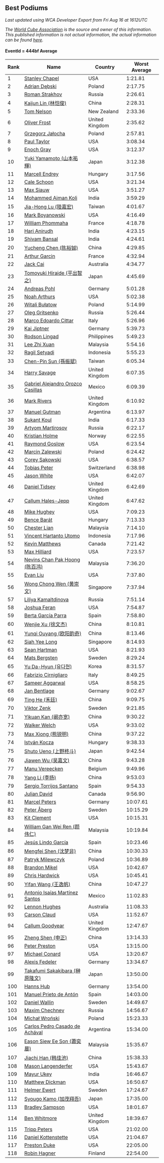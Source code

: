 ## Best Podiums

*Last updated using WCA Developer Export from Fri Aug 16 at 1612UTC*

*The [World Cube Association](https://www.worldcubeassociation.org) is the source and owner of this information. This published information is not actual information, the actual information can be found [here](https://www.worldcubeassociation.org/results).*

#### EventId = 444bf Average

|Rank|Name|Country|Worst Average|  
|--|--|--|--|  
|1|[Stanley Chapel](https://www.worldcubeassociation.org/persons/2016CHAP04)|USA|1:21.81|  
|2|[Adrian Dębski](https://www.worldcubeassociation.org/persons/2017DEBS01)|Poland|2:17.75|  
|3|[Roman Strakhov](https://www.worldcubeassociation.org/persons/2012STRA02)|Russia|2:26.61|  
|4|[Kaijun Lin (林恺俊)](https://www.worldcubeassociation.org/persons/2013LINK01)|China|2:28.31|  
|5|[Tom Nelson](https://www.worldcubeassociation.org/persons/2013NELS01)|New Zealand|2:33.36|  
|6|[Oliver Frost](https://www.worldcubeassociation.org/persons/2012FROS01)|United Kingdom|2:35.62|  
|7|[Grzegorz Jałocha](https://www.worldcubeassociation.org/persons/2012JALO01)|Poland|2:57.81|  
|8|[Paul Taylor](https://www.worldcubeassociation.org/persons/2016TAYL02)|USA|3:08.34|  
|9|[Enoch Gray](https://www.worldcubeassociation.org/persons/2012GRAY01)|USA|3:12.37|  
|10|[Yuki Yamamoto (山本祐輝)](https://www.worldcubeassociation.org/persons/2010YAMA04)|Japan|3:12.38|  
|11|[Marcell Endrey](https://www.worldcubeassociation.org/persons/2007ENDR01)|Hungary|3:17.56|  
|12|[Cale Schoon](https://www.worldcubeassociation.org/persons/2014SCHO02)|USA|3:21.34|  
|13|[Max Siauw](https://www.worldcubeassociation.org/persons/2017SIAU02)|USA|3:51.27|  
|14|[Mohammed Aiman Koli](https://www.worldcubeassociation.org/persons/2017KOLI01)|India|3:59.29|  
|15|[Jia-Hong Lu (陸嘉宏)](https://www.worldcubeassociation.org/persons/2007LUJI01)|Taiwan|4:01.67|  
|16|[Mark Boyanowski](https://www.worldcubeassociation.org/persons/2014BOYA01)|USA|4:16.49|  
|17|[William Phommaha](https://www.worldcubeassociation.org/persons/2015PHOM01)|France|4:18.78|  
|18|[Hari Anirudh](https://www.worldcubeassociation.org/persons/2013ANIR01)|India|4:23.15|  
|19|[Shivam Bansal](https://www.worldcubeassociation.org/persons/2011BANS02)|India|4:24.61|  
|20|[Yucheng Chen (陈裕铖)](https://www.worldcubeassociation.org/persons/2015CHEN49)|China|4:29.85|  
|21|[Arthur Garcin](https://www.worldcubeassociation.org/persons/2014GARC27)|France|4:32.94|  
|22|[Jack Cai](https://www.worldcubeassociation.org/persons/2014CAIJ02)|Australia|4:34.77|  
|23|[Tomoyuki Hiraide (平出智之)](https://www.worldcubeassociation.org/persons/2012HIRA01)|Japan|4:45.69|  
|24|[Andreas Pohl](https://www.worldcubeassociation.org/persons/2012POHL01)|Germany|5:01.28|  
|25|[Noah Arthurs](https://www.worldcubeassociation.org/persons/2012ARTH01)|USA|5:02.38|  
|26|[Witali Bułatow](https://www.worldcubeassociation.org/persons/2015BUAT01)|Poland|5:14.99|  
|27|[Oleg Gritsenko](https://www.worldcubeassociation.org/persons/2011GRIT01)|Russia|5:26.44|  
|28|[Marco Edoardo Cittar](https://www.worldcubeassociation.org/persons/2015CITT01)|Italy|5:26.96|  
|29|[Kai Jiptner](https://www.worldcubeassociation.org/persons/2007JIPT01)|Germany|5:39.73|  
|30|[Rodson Lingad](https://www.worldcubeassociation.org/persons/2011LING02)|Philippines|5:49.23|  
|31|[Lee Zhi Xuan](https://www.worldcubeassociation.org/persons/2017XUAN03)|Malaysia|5:54.16|  
|32|[Ragil Setyadi](https://www.worldcubeassociation.org/persons/2011SETY02)|Indonesia|5:55.23|  
|33|[Chen-Pin Sun (孫振斌)](https://www.worldcubeassociation.org/persons/2017SUNC03)|Taiwan|6:05.34|  
|34|[Harry Savage](https://www.worldcubeassociation.org/persons/2013SAVA01)|United Kingdom|6:07.35|  
|35|[Gabriel Alejandro Orozco Casillas](https://www.worldcubeassociation.org/persons/2008CASI01)|Mexico|6:09.39|  
|36|[Mark Rivers](https://www.worldcubeassociation.org/persons/2015RIVE05)|United Kingdom|6:10.92|  
|37|[Manuel Gutman](https://www.worldcubeassociation.org/persons/2017GUTM01)|Argentina|6:13.97|  
|38|[Sukant Koul](https://www.worldcubeassociation.org/persons/2014KOUL01)|India|6:17.33|  
|39|[Artyom Martirosov](https://www.worldcubeassociation.org/persons/2016MART29)|Russia|6:22.17|  
|40|[Kristian Holme](https://www.worldcubeassociation.org/persons/2013HOLM01)|Norway|6:22.55|  
|41|[Raymond Goslow](https://www.worldcubeassociation.org/persons/2014GOSL01)|USA|6:23.54|  
|42|[Marcin Zalewski](https://www.worldcubeassociation.org/persons/2011ZALE02)|Poland|6:24.42|  
|43|[Corey Sakowski](https://www.worldcubeassociation.org/persons/2011SAKO01)|USA|6:38.57|  
|44|[Tobias Peter](https://www.worldcubeassociation.org/persons/2014PETE03)|Switzerland|6:38.98|  
|45|[Jason White](https://www.worldcubeassociation.org/persons/2016WHIT16)|USA|6:42.07|  
|46|[Daniel Tidsey](https://www.worldcubeassociation.org/persons/2016TIDS01)|United Kingdom|6:42.69|  
|47|[Callum Hales-Jepp](https://www.worldcubeassociation.org/persons/2012HALE01)|United Kingdom|6:47.62|  
|48|[Mike Hughey](https://www.worldcubeassociation.org/persons/2007HUGH01)|USA|7:09.23|  
|49|[Bence Barát](https://www.worldcubeassociation.org/persons/2008BARA01)|Hungary|7:13.33|  
|50|[Chester Lian](https://www.worldcubeassociation.org/persons/2009LIAN03)|Malaysia|7:14.10|  
|51|[Vincent Hartanto Utomo](https://www.worldcubeassociation.org/persons/2010UTOM01)|Indonesia|7:17.96|  
|52|[Kevin Matthews](https://www.worldcubeassociation.org/persons/2010MATT02)|Canada|7:21.42|  
|53|[Max Hilliard](https://www.worldcubeassociation.org/persons/2015HILL09)|USA|7:23.57|  
|54|[Nevins Chan Pak Hoong (陈百鸿)](https://www.worldcubeassociation.org/persons/2010CHAN20)|Malaysia|7:36.20|  
|55|[Evan Liu](https://www.worldcubeassociation.org/persons/2009LIUE01)|USA|7:37.80|  
|56|[Wong Chong Wen (黄崇文)](https://www.worldcubeassociation.org/persons/2014WENW01)|Singapore|7:37.94|  
|57|[Liliya Kamaltdinova](https://www.worldcubeassociation.org/persons/2012KAMA01)|Russia|7:51.14|  
|58|[Joshua Feran](https://www.worldcubeassociation.org/persons/2011FERA01)|USA|7:54.87|  
|59|[Berta García Parra](https://www.worldcubeassociation.org/persons/2014PARR02)|Spain|7:58.80|  
|60|[Wenjie Xu (徐文杰)](https://www.worldcubeassociation.org/persons/2016XUWE02)|China|8:10.81|  
|61|[Yunqi Ouyang (欧阳韵奇)](https://www.worldcubeassociation.org/persons/2007YUNQ01)|China|8:13.46|  
|62|[Siah Yee Long](https://www.worldcubeassociation.org/persons/2015LONG01)|Singapore|8:14.93|  
|63|[Sean Hartman](https://www.worldcubeassociation.org/persons/2016HART02)|USA|8:21.93|  
|64|[Mats Bergsten](https://www.worldcubeassociation.org/persons/2008BERG04)|Sweden|8:29.24|  
|65|[Yu Da-Hyun (유다현)](https://www.worldcubeassociation.org/persons/2008YUDA01)|Korea|8:31.57|  
|66|[Fabrizio Cirnigliaro](https://www.worldcubeassociation.org/persons/2008CIRN01)|Italy|8:49.25|  
|67|[Sameer Aggarwal](https://www.worldcubeassociation.org/persons/2017AGGA01)|USA|8:58.25|  
|68|[Jan Bentlage](https://www.worldcubeassociation.org/persons/2010BENT01)|Germany|9:02.67|  
|69|[Ting He (禾廷)](https://www.worldcubeassociation.org/persons/2015HETI01)|China|9:09.75|  
|70|[Viktor Zenk](https://www.worldcubeassociation.org/persons/2016ZENK01)|Sweden|9:21.85|  
|71|[Yikuan Kan (阚亦宽)](https://www.worldcubeassociation.org/persons/2015KANY01)|China|9:30.22|  
|72|[Walker Welch](https://www.worldcubeassociation.org/persons/2011WELC01)|USA|9:33.02|  
|73|[Max Xiong (熊锐明)](https://www.worldcubeassociation.org/persons/2015XION03)|China|9:37.22|  
|74|[István Kocza](https://www.worldcubeassociation.org/persons/2005KOCZ01)|Hungary|9:38.33|  
|75|[Shuto Ueno (上野柊斗)](https://www.worldcubeassociation.org/persons/2008UENO01)|Japan|9:42.54|  
|76|[Jiawen Wu (吴嘉文)](https://www.worldcubeassociation.org/persons/2010WUJI01)|China|9:43.28|  
|77|[Manu Vereecken](https://www.worldcubeassociation.org/persons/2010VERE01)|Belgium|9:49.96|  
|78|[Yang Li (李扬)](https://www.worldcubeassociation.org/persons/2012LIYA01)|China|9:53.03|  
|79|[Sergio Torrijos Santano](https://www.worldcubeassociation.org/persons/2013SANT13)|Spain|9:54.33|  
|80|[Julian David](https://www.worldcubeassociation.org/persons/2010DAVI06)|Canada|9:56.90|  
|81|[Marcel Peters](https://www.worldcubeassociation.org/persons/2012PETE03)|Germany|10:07.61|  
|82|[Peter Åberg](https://www.worldcubeassociation.org/persons/2013ABER01)|Sweden|10:15.29|  
|83|[Kit Clement](https://www.worldcubeassociation.org/persons/2008CLEM01)|USA|10:15.31|  
|84|[William Gan Wei Ren (颜伟仁)](https://www.worldcubeassociation.org/persons/2014RENW01)|Malaysia|10:19.84|  
|85|[Jesús Lindo García](https://www.worldcubeassociation.org/persons/2013GARC08)|Spain|10:23.46|  
|86|[Mengfei Shen (沈梦非)](https://www.worldcubeassociation.org/persons/2018SHEN07)|China|10:30.33|  
|87|[Patryk Milewczyk](https://www.worldcubeassociation.org/persons/2014MILE01)|Poland|10:36.89|  
|88|[Brandon Mikel](https://www.worldcubeassociation.org/persons/2011MIKE01)|USA|10:42.67|  
|89|[Chris Hardwick](https://www.worldcubeassociation.org/persons/2003HARD01)|USA|10:45.41|  
|90|[Yifan Wang (王逸帆)](https://www.worldcubeassociation.org/persons/2017WANY29)|China|10:47.27|  
|91|[Antonio Isaías Martínez Santos](https://www.worldcubeassociation.org/persons/2018SANT64)|Mexico|11:02.83|  
|92|[Lennon Hughes](https://www.worldcubeassociation.org/persons/2017HUGH04)|Australia|11:08.33|  
|93|[Carson Claud](https://www.worldcubeassociation.org/persons/2015CLAU02)|USA|11:52.67|  
|94|[Callum Goodyear](https://www.worldcubeassociation.org/persons/2012GOOD02)|United Kingdom|12:47.67|  
|95|[Zheng Shen (申正)](https://www.worldcubeassociation.org/persons/2017SHEN06)|China|13:14.33|  
|96|[Peter Preston](https://www.worldcubeassociation.org/persons/2017PRES02)|USA|13:15.00|  
|97|[Michael Conard](https://www.worldcubeassociation.org/persons/2013CONA01)|USA|13:20.67|  
|98|[Alexis Fedeler](https://www.worldcubeassociation.org/persons/2015FEDE01)|Germany|13:34.67|  
|99|[Takafumi Sakakibara (榊原隆文)](https://www.worldcubeassociation.org/persons/2017SAKA04)|Japan|13:50.00|  
|100|[Hanns Hub](https://www.worldcubeassociation.org/persons/2013HUBH01)|Germany|13:54.00|  
|101|[Manuel Prieto de Antón](https://www.worldcubeassociation.org/persons/2015ANTO04)|Spain|14:03.00|  
|102|[Daniel Wallin](https://www.worldcubeassociation.org/persons/2013WALL03)|Sweden|14:49.67|  
|103|[Maxim Chechnev](https://www.worldcubeassociation.org/persons/2011CHEC01)|Russia|14:56.67|  
|104|[Michał Wroński](https://www.worldcubeassociation.org/persons/2015WRON01)|Poland|15:23.33|  
|105|[Carlos Pedro Casado de Achával](https://www.worldcubeassociation.org/persons/2012ACHA01)|Argentina|15:34.00|  
|106|[Eason Siew Ee Son (蕭奕晨)](https://www.worldcubeassociation.org/persons/2009SIEW02)|Malaysia|15:35.67|  
|107|[Jiachi Han (韩佳池)](https://www.worldcubeassociation.org/persons/2014HANJ02)|China|15:38.33|  
|108|[Mason Langenderfer](https://www.worldcubeassociation.org/persons/2013LANG03)|USA|15:43.67|  
|109|[Mayur Ukey](https://www.worldcubeassociation.org/persons/2014UKEY01)|India|16:46.67|  
|110|[Matthew Dickman](https://www.worldcubeassociation.org/persons/2013DICK01)|USA|16:50.67|  
|111|[Helmer Ewert](https://www.worldcubeassociation.org/persons/2015EWER01)|Sweden|17:24.67|  
|112|[Syougo Kamo (加茂翔吾)](https://www.worldcubeassociation.org/persons/2015KAMO01)|Japan|17:35.00|  
|113|[Bradley Sampson](https://www.worldcubeassociation.org/persons/2008SAMP01)|USA|18:01.67|  
|114|[Ben Whitmore](https://www.worldcubeassociation.org/persons/2009WHIT01)|United Kingdom|18:39.67|  
|115|[Tripp Peters](https://www.worldcubeassociation.org/persons/2017PETE04)|USA|21:02.00|  
|116|[Daniel Kottenstette](https://www.worldcubeassociation.org/persons/2012KOTT01)|USA|21:04.67|  
|117|[Preston Duke](https://www.worldcubeassociation.org/persons/2018DUKE01)|USA|22:05.00|  
|118|[Robin Hagner](https://www.worldcubeassociation.org/persons/2017HAGN02)|Finland|22:54.00|  
